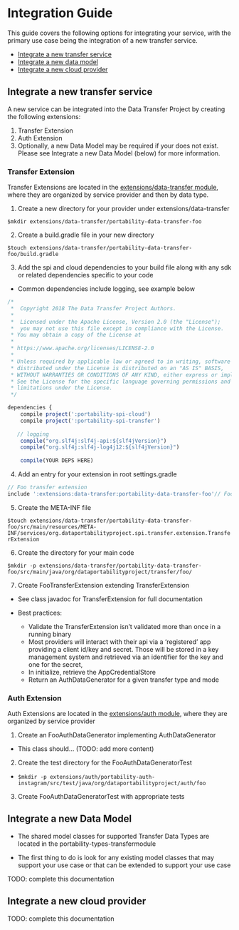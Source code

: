 # Integration Guide

This guide covers the following options for integrating your service, with the primary use case being the integration of a new transfer service.

* [Integrate a new transfer service](#integrate-a-new-transfer-service)
* [Integrate a new data model](#integrate-a-new-data-model)
* [Integrate a new cloud provider](#integrate-a-new-cloud-provider)

## Integrate a new transfer service
A new service can be integrated into the Data Transfer Project by creating the following extensions:

1. Transfer Extension
1. Auth Extension
1. Optionally, a new Data Model may be required if your does not exist. Please see Integrate a new Data Model (below) for more information.

### Transfer Extension

Transfer Extensions are located in the [extensions/data-transfer module](https://github.com/google/data-transfer-project/tree/master/extensions/data-transfer), where they are organized by service provider and then by data type.

1. Create a new directory for your provider under extensions/data-transfer

  `$mkdir extensions/data-transfer/portability-data-transfer-foo`

2. Create a build.gradle file in your new directory

  `$touch extensions/data-transfer/portability-data-transfer-foo/build.gradle`

3. Add the spi and cloud dependencies to your build file along with any sdk or related dependencies specific to your code

  * Common dependencies include logging, see example below

  ```javascript
  /*
   *  Copyright 2018 The Data Transfer Project Authors.
   * 
   *  Licensed under the Apache License, Version 2.0 (the "License");
   *  you may not use this file except in compliance with the License.
   * You may obtain a copy of the License at
   *
   * https://www.apache.org/licenses/LICENSE-2.0
   *
   * Unless required by applicable law or agreed to in writing, software
   * distributed under the License is distributed on an "AS IS" BASIS,
   * WITHOUT WARRANTIES OR CONDITIONS OF ANY KIND, either express or implied.
   * See the License for the specific language governing permissions and
   * limitations under the License.
   */

  dependencies {
      compile project(':portability-spi-cloud')
      compile project(':portability-spi-transfer')
      
     // logging
      compile("org.slf4j:slf4j-api:${slf4jVersion}")
      compile("org.slf4j:slf4j-log4j12:${slf4jVersion}")
     
      compile(YOUR DEPS HERE)
  ```
  
4. Add an entry for your extension in root settings.gradle
``` javascript
// Foo transfer extension
include ':extensions:data-transfer:portability-data-transfer-foo'// Foo auth extension
```

5. Create the META-INF file

  `$touch extensions/data-transfer/portability-data-transfer-foo/src/main/resources/META-INF/services/org.dataportabilityproject.spi.transfer.extension.TransferExtension`

6. Create the directory for your main code

 `$mkdir -p extensions/data-transfer/portability-data-transfer-foo/src/main/java/org/dataportabilityproject/transfer/foo/`

7. Create FooTransferExtension extending TransferExtension

  * See class javadoc for TransferExtension for full documentation

  * Best practices:

    * Validate the TransferExtension isn’t validated more than once in a running binary
    * Most providers will interact with their api via a ‘registered’ app providing a client id/key and secret. Those will be stored in a key management system and retrieved via an identifier for the key and one for the secret,
    * In initialize, retrieve the AppCredentialStore
    * Return an AuthDataGenerator for a given transfer type and mode


### Auth Extension

Auth Extensions are located in the [extensions/auth module](https://github.com/google/data-transfer-project/tree/master/extensions/auth), where they are organized by service provider

1. Create an FooAuthDataGenerator implementing AuthDataGenerator
  * This class should... (TODO: add more content)

2. Create the test directory for the FooAuthDataGeneratorTest

  * `$mkdir -p extensions/auth/portability-auth-instagram/src/test/java/org/dataportabilityproject/auth/foo`

3. Create FooAuthDataGeneratorTest with appropriate tests

## Integrate a new Data Model

* The shared model classes for supported Transfer Data Types are located in the portability-types-transfermodule

* The first thing to do is look for any existing model classes that may support your use case or that can be extended to support your use case

TODO: complete this documentation

## Integrate a new cloud provider

TODO: complete this documentation
